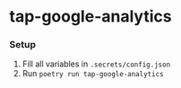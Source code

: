 # tap-google-analytics

### Setup
1. Fill all variables in `.secrets/config.json`
2. Run `poetry run tap-google-analytics`